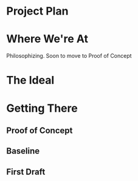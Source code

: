Project Plan
============
# Where We're At
Philosophizing. Soon to move to Proof of Concept

# The Ideal


# Getting There

## Proof of Concept

## Baseline

## First Draft
